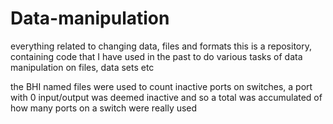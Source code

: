 # Data-manipulation
everything related to changing data, files and formats
this is a repository, containing code that I have used in the past to do various tasks of data manipulation on files, data sets etc

the BHI named files were used to count inactive ports on switches, a port with 0 input/output was deemed inactive and so a total was accumulated of how many ports on a switch 
were really used
